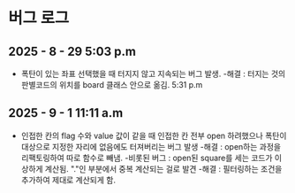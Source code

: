 # 버그 로그

## 2025 - 8 - 29 5:03 p.m
- 폭탄이 있는 좌표 선택했을 때 터지지 않고 지속되는 버그 발생.
    -해결 : 터지는 것의 판별코드의 위치를 board 클래스 안으로 옮김. 5:31 p.m

## 2025 - 9 - 1 11:11 a.m
- 인접한 칸의 flag 수와 value 값이 같을 때 인접한 칸 전부 open 하려했으나 폭탄이 대상으로 지정한 자리에 없음에도 터져버리는 버그 발생
    -해결 : open하는 과정을 리팩토링하여 따로 함수로 빼냄.
    -비롯된 버그 : open된 square를 세는 코드가 이상하게 계산됨. "."인 부분에서 중복 계산되는 걸로 발견
    -해결 : 필터링하는 조건을 추가하여 제대로 계산되게 함.